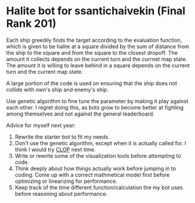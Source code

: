 # Halite bot for ssantichaivekin (Final Rank 201)

Each ship greedily finds the target according to the evaluation function, which is given to be 
halite at a square divided by the sum of distance from the ship to the square and from
the square to the closest dropoff. The amount it collects depends on the current turn
and the currnet map state. The amount it is willing to leave behind in a square depends 
on the current turn and the current map state.

A large portion of the code is used on ensuring that the ship does not collide with own's
ship and enemy's ship.

Use genetic algorithm to fine tune the parameter by making it play against each other.
I regret doing this, as bots grow to become better at fighting among themselves and not
against the general leaderboard. 

Advice for myself next year:
1. Rewrite the starter bot to fit my needs.
2. Don't use the genetic algorithm, except when it is actually called for. I think I would try [CLOP](https://www.remi-coulom.fr/CLOP/) next time.
3. Write or rewrite some of the visualization tools before attempting to code.
4. Think deeply about how things actually work before jumping in to coding. Come up with a correct mathmetical model first before optimizing or linearizing for performance.
5. Keep track of the time different function/calculation the my bot uses before reasoning about performance.
